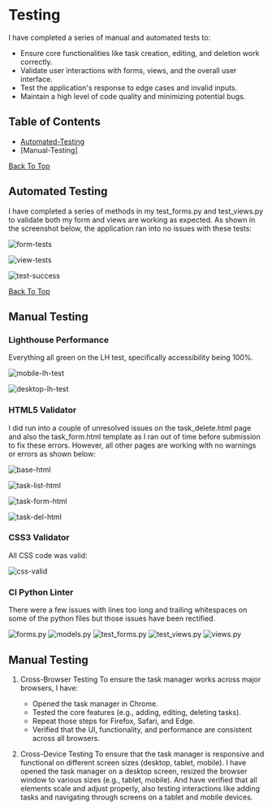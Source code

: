 # Testing

I have completed a series of manual and automated tests to:

- Ensure core functionalities like task creation, editing, and deletion work correctly.
- Validate user interactions with forms, views, and the overall user interface.
- Test the application's response to edge cases and invalid inputs.
- Maintain a high level of code quality and minimizing potential bugs.

## Table of Contents

- [Automated-Testing](#automated-testing)
- [Manual-Testing]

[Back To Top](#Testing)

## Automated Testing

I have completed a series of methods in my test_forms.py and test_views.py to validate both my form and views are working as expected. As shown in the screenshot below, the application ran into no issues with these tests:

![form-tests](documentation/form-tests.png)

![view-tests](documentation/view-tests.png)

![test-success](documentation/test-success.png)

[Back To Top](#Testing)

## Manual Testing

### Lighthouse Performance

Everything all green on the LH test, specifically accessibility being 100%.

![mobile-lh-test](documentation/lh-test-mobile.png)

![desktop-lh-test](documentation/lh-test-desktop.png)

### HTML5 Validator

I did run into a couple of unresolved issues on the task_delete.html page and also the task_form.html template as I ran out of time before submission to fix these errors. However, all other pages are working with no warnings or errors as shown below:

![base-html](documentation/html-base.png)

![task-list-html](documentation/html-task-list.png)

![task-form-html](documentation/html-task-form.png)

![task-del-html](documentation/html-task-del.png)

### CSS3 Validator

All CSS code was valid:

![css-valid](documentation/css-valid.png)

### CI Python Linter

There were a few issues with lines too long and trailing whitespaces on some of the python files but those issues have been rectified.

![forms.py](documentation/python-forms.png)
![models.py](documentation/python-models.png)
![test_forms.py](documentation/python-test-forms.png)
![test_views.py](documentation/python-test-views.png)
![views.py](documentation/python-views.png)

## Manual Testing

1. Cross-Browser Testing
   To ensure the task manager works across major browsers, I have:

   - Opened the task manager in Chrome.
   - Tested the core features (e.g., adding, editing, deleting tasks).
   - Repeat those steps for Firefox, Safari, and Edge.
   - Verified that the UI, functionality, and performance are consistent across all browsers.

2. Cross-Device Testing
   To ensure that the task manager is responsive and functional on different screen sizes (desktop, tablet, mobile).
   I have opened the task manager on a desktop screen, resized the browser window to various sizes (e.g., tablet, mobile).
   And have verified that all elements scale and adjust properly, also testing interactions like adding tasks and navigating through screens on a tablet and mobile devices.
